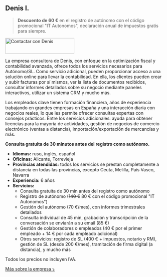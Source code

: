 ## Denis I.

> **Descuento de 60 €** en el registro de autónomo con el código promocional "IT Autonomos", declaración anual de impuestos gratis para siempre.

<div class="hs-cta-embed hs-cta-simple-placeholder hs-cta-embed-191039291605"
  style="max-width:100%; max-height:100%; width:220px;height:50px" data-hubspot-wrapper-cta-id="191039291605">
  <a href="https://cta-eu1.hubspot.com/web-interactives/public/v1/track/redirect?encryptedPayload=AVxigLLip4oH7raAYu1wXOdifiiEZYY5P6tTy81nx3N9RhEtX4HyAmBhApt1MoPfE0KXQMCAyI7S4LiGjEJUPiDET10kjCze1l12iChlC%2FlFZ1VqzLCPGdm0u2okRMqvyYjAl481mbz44VeueBBD5CBgU5lEGQ%3D%3D&webInteractiveContentId=191039291605&portalId=145459200" target="_blank" rel="noopener" crossorigin="anonymous">
    <img alt="Contactar con Denis" loading="lazy" src="https://hubspot-no-cache-eu1-prod.s3.amazonaws.com/cta/default/145459200/interactive-191039291605.png" style="height: 100%; width: 100%; object-fit: fill"
      onerror="this.style.display='none'" />
  </a>
</div>

La empresa consultora de Denis, con enfoque en la optimización fiscal y contabilidad avanzada, ofrece todos los servicios necesarios para Autónomo/SL. Como servicio adicional, pueden proporcionar acceso a una solución online para llevar la contabilidad. En ella, los clientes pueden crear y subir facturas por sí mismos, ver la lista de documentos recibidos, consultar informes detallados sobre su negocio mediante paneles interactivos, utilizar un sistema CRM y mucho más.

Los empleados clave tienen formación financiera, años de experiencia trabajando en grandes empresas en España y una interacción diaria con negocios reales, lo que les permite ofrecer consultas expertas con consejos prácticos. Entre los servicios adicionales: ayuda para obtener licencias para la mayoría de actividades, gestión de negocios de comercio electrónico (ventas a distancia), importación/exportación de mercancías y más.

**Consulta gratuita de 30 minutos antes del registro como autónomo.**

- **Idiomas:** ruso, inglés, español
- **Oficinas:** Alicante, Torrevieja
- **Provincias atendidas:** todos los servicios se prestan completamente a distancia en todas las provincias, excepto Ceuta, Melilla, País Vasco, Navarra
- **Experiencia:** 6 años
- **Servicios:**
    - Consulta gratuita de 30 min antes del registro como autónomo
    - Registro de autónomo (<s>140 €</s> 80 € con el código promocional "IT Autonomos")
    - Gestión del autónomo (70 €/mes), con informes trimestrales detallados
    - Consulta individual de 45 min, grabación y transcripción de la conversación se enviarán a su email (85 €)
    - Gestión de colaboradores o empleados (40 € por el primer empleado + 14 € por cada empleado adicional)
    - Otros servicios: registro de SL (400 € + impuestos, notario y RM), gestión de SL (desde 200 €/mes), tramitación de firma digital (a distancia), y mucho más

Todos los precios no incluyen IVA.

<a href="#" id="detailsLinkDenisI" onclick="toggleDetailsDenisI(); return false;">Más sobre la empresa ⤵</a>

<div id="hiddenContentDenisI" style="display: none; margin-top: 10px;">
<ul>
  <li><strong>Plantilla:</strong> hasta 5 empleados</li>
  <li><strong>Educación:</strong> Universidad de Alicante Grado en Administración y Dirección de Empresas</li>
  <li><strong>Certificado digital:</strong> el gestor presenta informes utilizando su propio certificado, que usted autoriza en el portal fiscal</li>
  <li><strong>Responsabilidad:</strong> seguro que cubre daños en caso de error del gestor (Seguros Catalana Occidente, SA Póliza 8/6.371.558-N)</li>
</ul>
</div>

<script>
  function toggleDetailsDenisI() {
    const content = document.getElementById('hiddenContentDenisI');
    const link = document.getElementById('detailsLinkDenisI');
    if (content.style.display === 'none') {
      content.style.display = 'block';
      link.textContent = 'Más sobre la empresa ⤴';
    } else {
      content.style.display = 'none';
      link.textContent = 'Más sobre la empresa ⤵';
    }
  }
</script> 
